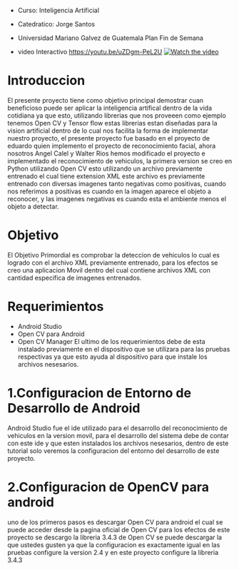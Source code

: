 - Curso: Inteligencia Artificial
- Catedratico: Jorge Santos
- Universidad Mariano Galvez de Guatemala 
Plan Fin de Semana

- video Interactivo <https://youtu.be/uZDgm-PeL2U>
[![Watch the video](https://raw.github.com/GabLeRoux/WebMole/master/ressources/WebMole_Youtube_Video.png)](https://youtu.be/uZDgm-PeL2U)



# Introduccion

El presente proyecto tiene como objetivo principal demostrar cuan beneficioso puede ser aplicar la inteligencia artifical dentro de la vida cotidiana ya que esto, utilizando librerias que nos proveeen como ejemplo tenemos Open CV y Tensor flow estas librerias estan diseñadas para la vision artificial dentro de lo cual nos facilita la forma de implementar nuestro proyecto, el presente proyecto fue basado en el proyecto de eduardo quien implemento el proyecto de reconocimiento facial, ahora nosotros Angel Calel y Walter Rios hemos modificado el proyecto e implementado el reconocimiento de vehiculos, la primera version se creo en Python utilizando Open CV esto utilizando un archivo previamente entrenado el cual tiene extension XML este archivo es previamente entrenado con diversas imagenes tanto negativas como positivas, cuando nos referimos a positivas es cuando en la imagen aparece el objeto a reconocer, y las imagenes negativas es cuando esta el ambiente menos el objeto a detectar.


# Objetivo
El Objetivo Primordial es comprobar la deteccion de vehiculos lo cual es logrado con el archivo XML previamente entrenado, para los efectos se creo una aplicacion Movil dentro del cual contiene archivos XML con cantidad especifica de imagenes entrenados.

Requerimientos
===
- Android Studio
- Open CV para Android
- Open CV Manager 
El ultimo de los requerimientos debe de esta instalado previamente en el dispositivo que se utilizara para las pruebas respectivas ya que esto ayuda al dispositivo para que instale los archivos nesesarios.

1.Configuracion de Entorno de Desarrollo de Android 
=================================================
Android Studio fue el ide utilizado para el desarrollo del reconocimiento de vehiculos en la version movil, para el desarrollo del sistema debe de contar con este ide y que esten instalados los archivos nesesarios, dentro de este tutorial solo veremos la configuracion del entorno del desarrollo de este proyecto.

2.Configuracion de OpenCV para android
=====================================
uno de los primeros pasos es descargar Open CV para android el cual se puede acceder desde la pagina oficial de Open CV para los efectos de este proyecto se descargo la libreria 3.4.3 de Open CV se puede descargar la que ustedes gusten ya que la configuracion es exactamente igual en las pruebas configure la version 2.4 y en este proyecto configure la libreria 3.4.3 

